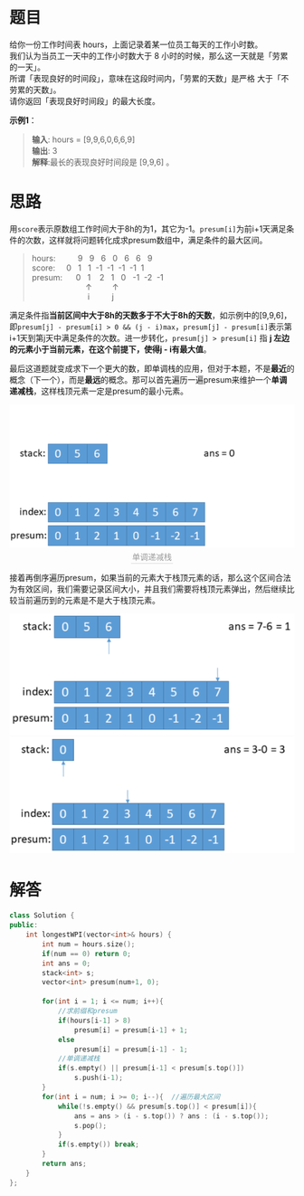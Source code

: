 # **题目**  
给你一份工作时间表 hours，上面记录着某一位员工每天的工作小时数。  
我们认为当员工一天中的工作小时数大于 8 小时的时候，那么这一天就是「劳累的一天」。  
所谓「表现良好的时间段」，意味在这段时间内，「劳累的天数」是严格 大于「不劳累的天数」。  
请你返回「表现良好时间段」的最大长度。  
  
**示例1**：  
> **输入**: hours = [9,9,6,0,6,6,9]  
> **输出**: 3    
> **解释**:最长的表现良好时间段是 [9,9,6] 。   

# **思路**  
用```score```表示原数组工作时间大于8h的为1，其它为-1。```presum[i]```为前i+1天满足条件的次数，这样就将问题转化成求presum数组中，满足条件的最大区间。
> hours:&nbsp;&nbsp;&nbsp;&nbsp;&nbsp;&nbsp;&nbsp;&nbsp;&nbsp;&nbsp;9&nbsp;&nbsp;&nbsp;9&nbsp;&nbsp;&nbsp;6&nbsp;&nbsp;&nbsp;0&nbsp;&nbsp;&nbsp;6&nbsp;&nbsp;&nbsp;6&nbsp;&nbsp;&nbsp;9  
> score:&nbsp;&nbsp;&nbsp;&nbsp;&nbsp;0&nbsp;&nbsp;&nbsp;1&nbsp;&nbsp;&nbsp;1&nbsp;&nbsp;-1&nbsp;&nbsp;-1&nbsp;&nbsp;-1&nbsp;&nbsp;-1&nbsp;&nbsp;1  
> presum:&nbsp;&nbsp;&nbsp;&nbsp;&nbsp;&nbsp;0&nbsp;&nbsp;&nbsp;1&nbsp;&nbsp;&nbsp;&nbsp;2&nbsp;&nbsp;&nbsp;1&nbsp;&nbsp;&nbsp;0&nbsp;&nbsp;&nbsp;-1&nbsp;&nbsp;-2&nbsp;&nbsp;-1  
> &nbsp;&nbsp;&nbsp;&nbsp;&nbsp;&nbsp;&nbsp;&nbsp;&nbsp;&nbsp;&nbsp;&nbsp;&nbsp;&nbsp;&nbsp;&nbsp;&nbsp;&nbsp;&nbsp;&nbsp;&nbsp;&nbsp;&nbsp;&nbsp;↑&nbsp;&nbsp;&nbsp;&nbsp;&nbsp;&nbsp;&nbsp;&nbsp;&nbsp;↑  
> &nbsp;&nbsp;&nbsp;&nbsp;&nbsp;&nbsp;&nbsp;&nbsp;&nbsp;&nbsp;&nbsp;&nbsp;&nbsp;&nbsp;&nbsp;&nbsp;&nbsp;&nbsp;&nbsp;&nbsp;&nbsp;&nbsp;&nbsp;&nbsp;&nbsp;i&nbsp;&nbsp;&nbsp;&nbsp;&nbsp;&nbsp;&nbsp;&nbsp;&nbsp;&nbsp;j   

满足条件指**当前区间中大于8h的天数多于不大于8h的天数**，如示例中的[9,9,6]，即```presum[j] - presum[i] > 0 && (j - i)max```，```presum[j] - presum[i]```表示第i+1天到第j天中满足条件的次数。进一步转化，```presum[j] > presum[i]``` 指 **j 左边的元素小于当前元素，在这个前提下，使得j - i有最大值**。  

最后这道题就变成求下一个更大的数，即单调栈的应用，但对于本题，不是**最近**的概念（下一个），而是**最远**的概念。那可以首先遍历一遍presum来维护一个**单调递减栈**，这样栈顶元素一定是presum的最小元素。 
<center>
    <img src="./pic/1.png" />  
    <br>
    <div style="color:orange; border-bottom: 1px solid #d9d9d9;
    display: inline-block;
    color: #999;
    padding: 2px;">单调递减栈</div>
</center>  


接着再倒序遍历presum，如果当前的元素大于栈顶元素的话，那么这个区间合法为有效区间，我们需要记录区间大小，并且我们需要将栈顶元素弹出，然后继续比较当前遍历到的元素是不是大于栈顶元素。
<center>
    <img src="./pic/2.png" />  
</center>  

<center>
    <img src="./pic/3.png" />  
</center>   

# **解答**  
```C++
class Solution {
public:
    int longestWPI(vector<int>& hours) {
        int num = hours.size();
        if(num == 0) return 0;
        int ans = 0;
        stack<int> s;  
        vector<int> presum(num+1, 0);
        
        for(int i = 1; i <= num; i++){
            //求前缀和presum
            if(hours[i-1] > 8) 
                presum[i] = presum[i-1] + 1; 
            else
                presum[i] = presum[i-1] - 1;
            //单调递减栈
            if(s.empty() || presum[i-1] < presum[s.top()]) 
                s.push(i-1);
        }
        for(int i = num; i >= 0; i--){  //遍历最大区间
            while(!s.empty() && presum[s.top()] < presum[i]){
                ans = ans > (i - s.top()) ? ans : (i - s.top());
                s.pop();
            }
            if(s.empty()) break;
        }
        return ans;   
    }
};
```